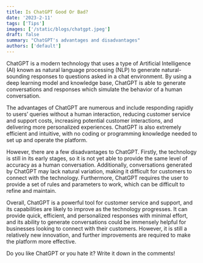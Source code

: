 ```yaml
---
title: Is ChatGPT Good Or Bad?
date: '2023-2-11'
tags: ['Tips']
images: ['/static/blogs/chatgpt.jpeg']
draft: false
summary: "ChatGPT's advantages and disadvantages"
authors: ['default']
---
```


ChatGPT is a modern technology that uses a type of Artificial Intelligence (AI) known as natural language processing (NLP) to generate natural-sounding responses to questions asked in a chat environment. By using a deep learning model and knowledge base, ChatGPT is able to generate conversations and responses which simulate the behavior of a human conversation.

The advantages of ChatGPT are numerous and include responding rapidly to users’ queries without a human interaction, reducing customer service and support costs, increasing potential customer interactions, and delivering more personalized experiences. ChatGPT is also extremely efficient and intuitive, with no coding or programming knowledge needed to set up and operate the platform.

However, there are a few disadvantages to ChatGPT. Firstly, the technology is still in its early stages, so it is not yet able to provide the same level of accuracy as a human conversation. Additionally, conversations generated by ChatGPT may lack natural variation, making it difficult for customers to connect with the technology. Furthermore, ChatGPT requires the user to provide a set of rules and parameters to work, which can be difficult to refine and maintain.

Overall, ChatGPT is a powerful tool for customer service and support, and its capabilities are likely to improve as the technology progresses. It can provide quick, efficient, and personalized responses with minimal effort, and its ability to generate conversations could be immensely helpful for businesses looking to connect with their customers. However, it is still a relatively new innovation, and further improvements are required to make the platform more effective.

Do you like ChatGPT or you hate it? Write it down in the comments!